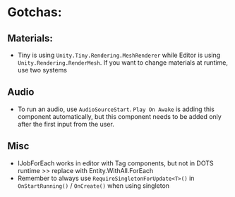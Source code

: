 # Gotchas:
## Materials:
- Tiny is using `Unity.Tiny.Rendering.MeshRenderer` while Editor is using `Unity.Rendering.RenderMesh`. If you want to
change materials at runtime, use two systems

## Audio
- To run an audio, use `AudioSourceStart`. `Play On Awake` is adding this component automatically, but this component needs
to be added only after the first input from the user.

## Misc
- IJobForEach works in editor with Tag components, but not in DOTS runtime >> replace with Entity.WithAll<T>.ForEach
- Remember to always use `RequireSingletonForUpdate<T>()` in `OnStartRunning()` / `OnCreate()` when using singleton